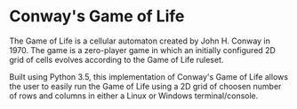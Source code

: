 # Conway's Game of Life
The Game of Life is a cellular automaton created by John H. Conway in 1970. The game is a zero-player game in which an initially configured 2D grid of cells evolves according to the Game of Life ruleset.

Built using Python 3.5, this implementation of Conway's Game of Life allows the user to easily run the Game of Life using a 2D grid of choosen number of rows and columns in either a Linux or Windows terminal/console.
